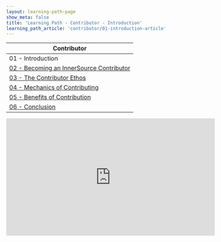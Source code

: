 ```yaml
---
layout: learning-path-page
show_meta: false
title: 'Learning Path - Contributor - Introduction'
learning_path_article: 'contributor/01-introduction-article'
---
```


| Contributor |
| ------- |
| 01 - Introduction |
| [02 - Becoming an InnerSource Contributor](./02) |
| [03 - The Contributor Ethos](./03) |
| [04 - Mechanics of Contributing](./04) |
| [05 - Benefits of Contribution](./05) |
| [06 - Conclusion](./06) |

<iframe width="560" height="315" src="https://www.youtube.com/embed/_LNtwShi_XI" frameborder="0" allow="accelerometer; autoplay; encrypted-media; gyroscope; picture-in-picture" allowfullscreen></iframe>
